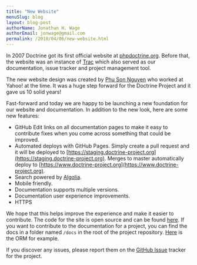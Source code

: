 ```yaml
---
title: "New Website"
menuSlug: blog
layout: blog-post
authorName: Jonathan H. Wage
authorEmail: jonwage@gmail.com
permalink: /2018/04/06/new-website.html
---
```


In 2007 Doctrine got its first official website at
[phpdoctrine.org](https://www.phpdoctrine.org/). Before that, the
website was an instance of [Trac](https://trac.edgewall.org/) which also
served as our documentation, issue tracker and project management tool.

The new website design was created by [Phu Son
Nguyen](https://phuson.com/) who worked at Yahoo! at the time. It was a
huge step forward for the Doctrine Project and it gave us 10 solid
years!

Fast-forward and today we are happy to be launching a new foundation for
our website and documentation. In addition to the new look, here are
some new features:

-   GitHub Edit links on all documentation pages to make it easy to
    contribute fixes when you come across something that could be
    improved.
-   Automated deploys with GitHub Pages. Simply create a pull request
    and it will be deployed to
    [https://staging.doctrine-project.org](https://staging.doctrine-project.org).
    Merges to master automatically deploy to
    [https://www.doctrine-project.org](https://www.doctrine-project.org).
-   Search powered by [Algolia](https://www.algolia.com/).
-   Mobile friendly.
-   Documentation supports multiple versions.
-   Documentation user experience improvements.
-   HTTPS

We hope that this helps improve the experience and make it easier to
contribute. The code for the site is open source and can be found
[here](https://github.com/doctrine/doctrine-website/). If you want to
contribute to the documentation for a project, you can find the docs in
a folder named `/docs` in the root of the project repository.
[Here](https://github.com/doctrine/doctrine2/tree/master/docs) is the
ORM for example.

If you discover any issues, please report them on the [GitHub
Issue](https://github.com/doctrine/doctrine-website/issues) tracker for
the project.
